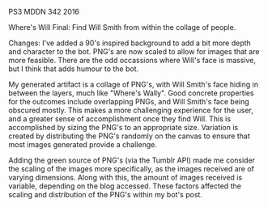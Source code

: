 PS3 MDDN 342 2016

Where's Will Final: Find Will Smith from within the collage of people.

Changes: I've added a 90's inspired background to add a bit more depth and character to the bot. PNG's are now scaled to allow for images that are more feasible. There are the odd occassions where Will's face is massive, but I think that adds humour to the bot.

My generated artifact is a collage of PNG's, with Will Smith's face hiding in between the layers, much like "Where's Wally". Good concrete properties for the outcomes include overlapping PNGs, and Will Smith's face being obscured mostly. This makes a more challenging experience for the user, and a greater sense of accomplishment once they find Will. This is accomplished by sizing the PNG's to an appropriate size. Variation is created by distributing the PNG's randomly on the canvas to ensure that most images generated provide a challenge.

Adding the green source of PNG's (via the Tumblr API) made me consider the scaling of the images more specifically, as the images received are of varying dimensions. Along with this, the amount of images received is variable, depending on the blog accessed. These factors affected the scaling and distribution of the PNG's within my bot's post.

